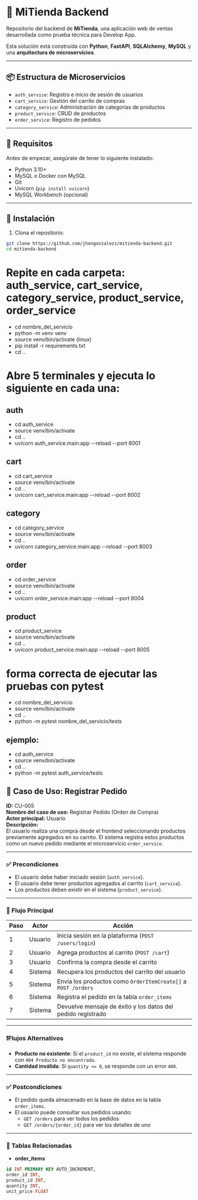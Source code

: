 # 🛒 MiTienda Backend

Repositorio del backend de **MiTienda**, una aplicación web de ventas desarrollada como prueba técnica para Develop App.

Esta solución está construida con **Python**, **FastAPI**, **SQLAlchemy**, **MySQL** y una **arquitectura de microservicios**.

---

## 📦 Estructura de Microservicios

- `auth_service`: Registro e inicio de sesión de usuarios
- `cart_service`: Gestión del carrito de compras
- `category_service`: Administración de categorías de productos
- `product_service`: CRUD de productos
- `order_service`: Registro de pedidos

---

## 🔧 Requisitos

Antes de empezar, asegúrate de tener lo siguiente instalado:

- Python 3.10+
- MySQL o Docker con MySQL
- Git
- Uvicorn (`pip install uvicorn`)
- MySQL Workbench (opcional)

---

## 🚀 Instalación

1. Clona el repositorio:

```bash
git clone https://github.com/jhongonzalezs/mitienda-backend.git
cd mitienda-backend

```

# Repite en cada carpeta: auth_service, cart_service, category_service, product_service, order_service

- cd nombre_del_servicio
- python -m venv venv
- source venv/bin/activate (linux)
- pip install -r requirements.txt
- cd ..

# Abre 5 terminales y ejecuta lo siguiente en cada una:
## auth
- cd auth_service
- source venv/bin/activate
- cd ..
- uvicorn auth_service.main:app --reload --port 8001

## cart
- cd cart_service
- source venv/bin/activate
- cd ..
- uvicorn cart_service.main:app --reload --port 8002

## category
- cd category_service
- source venv/bin/activate
- cd ..
- uvicorn category_service.main:app --reload --port 8003

## order
- cd order_service
- source venv/bin/activate
- cd ..
- uvicorn order_service.main:app --reload --port 8004

## product
- cd product_service
- source venv/bin/activate
- cd ..
- uvicorn product_service.main:app --reload --port 8005



# forma correcta de ejecutar las pruebas con pytest


- cd nombre_del_servicio
- source venv/bin/activate
- cd ..
- python -m pytest nombre_del_servicio/tests

## ejemplo: 

- cd auth_service
- source venv/bin/activate
- cd ..
- python -m pytest auth_service/tests








## 📄 Caso de Uso: Registrar Pedido

**ID:** CU-005  
**Nombre del caso de uso:** Registrar Pedido (Orden de Compra)  
**Actor principal:** Usuario  
**Descripción:**  
El usuario realiza una compra desde el frontend seleccionando productos previamente agregados en su carrito. El sistema registra estos productos como un nuevo pedido mediante el microservicio `order_service`.

---

### ✅ Precondiciones

- El usuario debe haber iniciado sesión (`auth_service`).
- El usuario debe tener productos agregados al carrito (`cart_service`).
- Los productos deben existir en el sistema (`product_service`).

---

### 🔁 Flujo Principal

| Paso | Actor   | Acción |
|------|---------|--------|
| 1    | Usuario | Inicia sesión en la plataforma (`POST /users/login`) |
| 2    | Usuario | Agrega productos al carrito (`POST /cart`) |
| 3    | Usuario | Confirma la compra desde el carrito |
| 4    | Sistema | Recupera los productos del carrito del usuario |
| 5    | Sistema | Envía los productos como `OrderItemCreate[]` a `POST /orders` |
| 6    | Sistema | Registra el pedido en la tabla `order_items` |
| 7    | Sistema | Devuelve mensaje de éxito y los datos del pedido registrado |

---

### ❗️Flujos Alternativos

- **Producto no existente**: Si el `product_id` no existe, el sistema responde con `404 Producto no encontrado`.
- **Cantidad inválida**: Si `quantity <= 0`, se responde con un error `400`.

---

### ✅ Postcondiciones

- El pedido queda almacenado en la base de datos en la tabla `order_items`.
- El usuario puede consultar sus pedidos usando:
  - `GET /orders` para ver todos los pedidos
  - `GET /orders/{order_id}` para ver los detalles de uno

---

### 🧱 Tablas Relacionadas

- **order_items**
```sql
id INT PRIMARY KEY AUTO_INCREMENT,
order_id INT,
product_id INT,
quantity INT,
unit_price FLOAT
